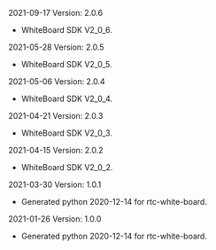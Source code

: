 2021-09-17 Version: 2.0.6
- WhiteBoard SDK V2_0_6.

2021-05-28 Version: 2.0.5
- WhiteBoard SDK V2_0_5.

2021-05-06 Version: 2.0.4
- WhiteBoard SDK V2_0_4.

2021-04-21 Version: 2.0.3
- WhiteBoard SDK V2_0_3.

2021-04-15 Version: 2.0.2
- WhiteBoard SDK V2_0_2.

2021-03-30 Version: 1.0.1
- Generated python 2020-12-14 for rtc-white-board.

2021-01-26 Version: 1.0.0
- Generated python 2020-12-14 for rtc-white-board.

